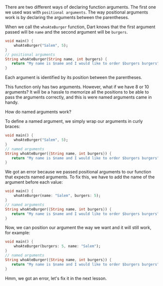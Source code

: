 There are two different ways of declaring function arguments. The first one we used was with `positional arguments`. The way positional arguments work is by declaring the arguments between the parentheses.

When we call the `whoAteBurger` function, Dart knows that the first argument passed will be `name` and the second argument will be `burgers`.

```dart
void main() {
    whoAteBurger("Salem", 5);
}
// positional arguments
String whoAteBurger(String name, int burgers) {
   return "My name is $name and I would like to order $burgers burgers";
}
```

Each argument is identified by its position between the parentheses.

This function only has two arguments. However, what if we have 8 or 10 arguments? It will be a hassle to memorize all the positions to be able to pass the arguments correctly, and this is were named arguments came in handy.

How do named arguments work?

To define a named argument, we simply wrap our arguments in curly braces:

```dart
void main() {
    whoAteBurger("Salem", 5);
}
// named arguments
String whoAteBurger({String name, int burgers}) {
   return "My name is $name and I would like to order $burgers burgers";
}
```

We got an error because we passed positional arguments to our function that expects named arguments. To fix this, we have to add the name of the argument before each value:

```dart
void main() {
    whoAteBurger(name: "Salem", burgers: 5);
}
// named arguments
String whoAteBurger({String name, int burgers}) {
   return "My name is $name and I would like to order $burgers burgers";
}
```

Now, we can position our argument the way we want and it will still work, for example:

```dart
void main() {
    whoAteBurger(burgers: 5, name: "Salem");
}
// named arguments
String whoAteBurger({String name, int burgers}) {
   return "My name is $name and I would like to order $burgers burgers";
}
```

<!-- You said that the code will work above, then, you tell them that we got error? This will frustrate the students and they won't trust you anymore 😛 -->

Hmm, we got an error, let's fix it in the next lesson.

